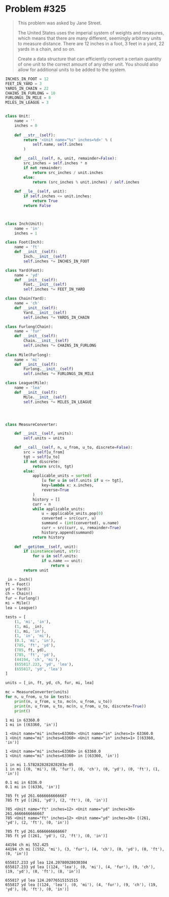 
# Problem #325

> This problem was asked by Jane Street.
>
> The United States uses the imperial system of weights and measures, which means that there are many different, seemingly arbitrary units to measure distance. There are 12 inches in a foot, 3 feet in a yard, 22 yards in a chain, and so on.
>
> Create a data structure that can efficiently convert a certain quantity of one unit to the correct amount of any other unit. You should also allow for additional units to be added to the system.


```python
INCHES_IN_FOOT = 12
FEET_IN_YARD = 3
YARDS_IN_CHAIN = 22
CHAINS_IN_FURLONG = 10
FURLONGS_IN_MILE = 8
MILES_IN_LEAGUE = 3


class Unit:
    name = ''
    inches = 0
    
    def __str__(self):
        return '<Unit name="%s" inches=%d>' % (
            self.name, self.inches
        )

    def __call__(self, n, unit, remainder=False):
        src_inches = self.inches * n
        if not remainder:
            return src_inches / unit.inches
        else:
            return (src_inches % unit.inches) / self.inches
    
    def __le__(self, unit):
        if self.inches <= unit.inches:
            return True
        return False



class Inch(Unit):
    name = 'in'
    inches = 1

class Foot(Inch):
    name = 'ft'
    def __init__(self):
        Inch.__init__(self)
        self.inches *= INCHES_IN_FOOT

class Yard(Foot):
    name = 'yd'
    def __init__(self):
        Foot.__init__(self)
        self.inches *= FEET_IN_YARD

class Chain(Yard):
    name = 'ch'
    def __init__(self):
        Yard.__init__(self)
        self.inches *= YARDS_IN_CHAIN

class Furlong(Chain):
    name = 'fur'
    def __init__(self):
        Chain.__init__(self)
        self.inches *= CHAINS_IN_FURLONG
    
class Mile(Furlong):
    name = 'mi'
    def __init__(self):
        Furlong.__init__(self)
        self.inches *= FURLONGS_IN_MILE

class League(Mile):
    name = 'lea'
    def __init__(self):
        Mile.__init__(self)
        self.inches *= MILES_IN_LEAGUE




class MeasureConverter:

    def __init__(self, units):
        self.units = units

    def __call__(self, n, u_from, u_to, discrete=False):
        src = self[u_from]
        tgt = self[u_to]
        if not discrete:
            return src(n, tgt)
        else:
            applicable_units = sorted(
                [u for u in self.units if u <= tgt],
                key=lambda x: x.inches,
                reverse=True
            )
            history = []
            curr = n
            while applicable_units:
                u = applicable_units.pop(0)
                converted = src(curr, u)
                summand = (int(converted), u.name)
                curr = src(curr, u, remainder=True)
                history.append(summand)
            return history
    
    def __getitem__(self, unit):
        if isinstance(unit, str):
            for u in self.units:
                if u.name == unit:
                    return u
        return unit
```


```python
_in = Inch()
ft = Foot()
yd = Yard()
ch = Chain()
fur = Furlong()
mi = Mile()
lea = League()

tests = [
    (1, 'mi', 'in'),
    (1, mi, _in),
    (1, mi, 'in'),
    (1, 'in', 'mi'),
    (0.1, 'mi', 'in'),
    (785, 'ft', 'yd'),
    (785, ft, yd),
    (785, 'ft', 'yd'),
    (44194, 'ch', 'mi'),
    (655817.233, 'yd', 'lea'),
    (655817, 'yd', 'lea')
]

units = [_in, ft, yd, ch, fur, mi, lea]

mc = MeasureConverter(units)
for n, u_from, u_to in tests:
    print(n, u_from, u_to, mc(n, u_from, u_to))
    print(n, u_from, u_to, mc(n, u_from, u_to, discrete=True))
    print()
```

    1 mi in 63360.0
    1 mi in [(63360, 'in')]
    
    1 <Unit name="mi" inches=63360> <Unit name="in" inches=1> 63360.0
    1 <Unit name="mi" inches=63360> <Unit name="in" inches=1> [(63360, 'in')]
    
    1 <Unit name="mi" inches=63360> in 63360.0
    1 <Unit name="mi" inches=63360> in [(63360, 'in')]
    
    1 in mi 1.5782828282828283e-05
    1 in mi [(0, 'mi'), (0, 'fur'), (0, 'ch'), (0, 'yd'), (0, 'ft'), (1, 'in')]
    
    0.1 mi in 6336.0
    0.1 mi in [(6336, 'in')]
    
    785 ft yd 261.6666666666667
    785 ft yd [(261, 'yd'), (2, 'ft'), (0, 'in')]
    
    785 <Unit name="ft" inches=12> <Unit name="yd" inches=36> 261.6666666666667
    785 <Unit name="ft" inches=12> <Unit name="yd" inches=36> [(261, 'yd'), (2, 'ft'), (0, 'in')]
    
    785 ft yd 261.6666666666667
    785 ft yd [(261, 'yd'), (2, 'ft'), (0, 'in')]
    
    44194 ch mi 552.425
    44194 ch mi [(552, 'mi'), (3, 'fur'), (4, 'ch'), (0, 'yd'), (0, 'ft'), (0, 'in')]
    
    655817.233 yd lea 124.20780928030304
    655817.233 yd lea [(124, 'lea'), (0, 'mi'), (4, 'fur'), (9, 'ch'), (19, 'yd'), (0, 'ft'), (8, 'in')]
    
    655817 yd lea 124.20776515151515
    655817 yd lea [(124, 'lea'), (0, 'mi'), (4, 'fur'), (9, 'ch'), (19, 'yd'), (0, 'ft'), (0, 'in')]
    

